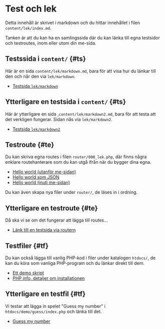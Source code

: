 Test och lek
===========================

Detta innehåll är skrivet i markdown och du hittar innehållet i filen `content/lek/index.md`.

Tanken är att du kan ha en samlingssida där du kan länka till egna testsidor och testroutes, inom eller utom din me-sida.



Testssida i `content/` {#ts}
---------------------------

Här är en sida `content/lek/markdown.md`, bara för att visa hur du länkar till den och når den via `lek/markdown`.

* [Testsida `lek/markdown`](lek/markdown)


Ytterligare en testsida i `content/` {#ts}
---------------------------

Här är ytterligare en sida ,`content/lek/markdown2.md`, bara för att testa att det verkligen fungerar. Sidan nås via `lek/markdown2`.

* [Testsida `lek/markdown2`](lek/markdown2)



Testroute {#te}
---------------------------

Du kan skriva egna routes i filen `router/000_lek.php`, där finns några enklare routehanterare som du kan utgå ifrån när du bygger dina egna.

* [Hello world (utanför me-sidan)](lek/hello-world)
* [Hello world som JSON](lek/hello-world-json)
* [Hello world (inuti me-sidan)](lek/hello-world-page)

Du kan även skapa nya filer under `router/`, de läses in i ordning.



Ytterligare en testroute {#te}
---------------------------

Då ska vi se om det fungerar att lägga till routes...

* [Länk till en testsida via routern](lek/test-page)



Testfiler {#tf}
---------------------------

Du kan också lägga till vanlig PHP-kod i filer under katalogen `htdocs/`, de kan du köra som vanliga PHP-program och du länkar direkt till dem.

* [Ett demo skript](demo/demo.php)
* [PHP info, detaljer om installationen](demo/phpinfo.php)



Ytterligare en testfil {#tf}
---------------------------

Vi testar att lägga in spelet "Guess my number" i `htdocs/demo/guess/index.php` och länka till det.

* [Guess my number](demo/guess/index.php)
